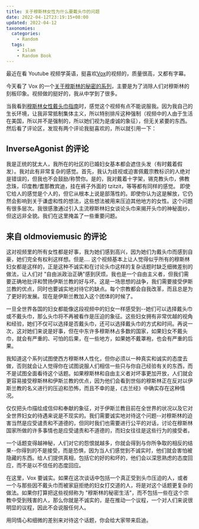 ```yaml
---
title: 关于穆斯林女性为什么要戴头巾的问题
date: 2022-04-12T23:19:15+08:00
updated: 2022-04-12
taxonomies:
  categories:
    - Random
  tags:
    - Islam
    - Random Book
---
```


最近在看 Youtube
视频学英语，挺喜欢[Vox](https://www.youtube.com/channel/UCLXo7UDZvByw2ixzpQCufnA)的视频的，质量很高，又都有字幕。

今天看了 Vox
的一个[关于穆斯林的秘密的系列](https://www.youtube.com/playlist?list=PLJ8cMiYb3G5dIu76T0o8smkqjHOz1-kUo)，主要是为了消除人们对穆斯林的刻板印象。视频做的挺好的，我从中学到了很多。

当我看到[穆斯林女性戴头巾指南](https://www.youtube.com/watch?v=DclppILcDcg&list=PLJ8cMiYb3G5dIu76T0o8smkqjHOz1-kUo&index=12)时，感觉这个视频有点不能说服我。因为我自己的生长环境，让我非常抵制集体主义，所以特别排斥这种强制（视频中的人由于生活在美国，所以并不是强制的，所以她们视为是虔诚的象征），但无关紧要的东西。然后看了评论区，发现有两个评论我挺喜欢的，所以就引用一下：

<!-- more -->

## InverseAgonist 的评论

我是正统的犹太人，我所在的社区的已婚妇女基本都会遮住头发（有时戴着假发）。我对此有非常复杂的感觉。首先，我认为歧视或迫害佩戴宗教标识的人绝对是错误的，但我也不会鼓励/称赞你。是的，我对戴着十字架，锡克教头巾，佛教念珠，印度教/耆那教宾迪，挂在裤子外面的
tzitzit，等等都有同样的感觉。
即使它给人的感觉是个人的，但它从根本上说是部落性的。即使你认为这是解放，它仍然会影响到关于谦虚和性的想法，这些想法被用来压迫其他地方的女性。这个问题有很多层次。我很感激通过引入主流穆斯林妇女谈论头巾来揭开头巾的神秘面纱，但这远非全貌。我们在这里掩盖了一些重要问题。

## 来自 oldmoviemusic 的评论

这对视频里的所有女性都是好事，我为她们感到高兴，因为她们为戴头巾而感到自豪，她们完全有权利这样想。但是....
这个视频基本上让人觉得似乎所有的穆斯林妇女都是这样的，正是这种不诚实和在讨论头巾这样的复杂话题时缺乏细微差别的做法，让人们对
"自由派政治正确"感到厌烦。我也是一个自由主义者，但我们需要正确地批评和赞扬伊斯兰教的好与坏。这是一场思想的战争，我们需要接受伊斯兰教的优点，同时也要诚实地对待它的缺点。每个宗教都会自我改革，而且总是为了更好的发展。现在是伊斯兰教加入这个团体的时候了。

一旦全世界各国的妇女都能像这段视频中的妇女一样感受到--她们可以选择戴头巾或不戴头巾，那么头巾将不再被看作是压迫的象征。这些妇女拥有非常优越的视角和经验，她们不仅可以选择是否戴头巾，还可以选择戴头巾的方式和时间。再说一次，这对她们来说是好事，但在中东许多穆斯林占多数的国家，如果妇女不戴头巾，就会有严重的、可怕的后果，在一些地方，如果她不戴罩袍，也会有严重的后果。

我知道这个系列试图使西方穆斯林人性化，但你必须以一种真实和诚实的态度去做，否则就会让人觉得你在试图说服人们相信一些只与你自己经验有关的东西，而不是试图全面看待这个话题。如果穆斯林和自由主义者对坏事更加开放，人们就会更容易接受穆斯林和伊斯兰教的优点，因为他们会看到世俗的穆斯林正在反对以伊斯兰教的名义进行的压迫和恐怖，而且不幸的是，《古兰经》中确实存在这种情况。

仅仅把头巾描绘成信仰和奉献的象征，对于伊斯兰教目前在全世界的状况以及它对全世界妇女的待遇来说是不现实的。我们需要诚实地对待这个问题--对穆斯林的迫害当然是应受谴责和不道德的，但同时我们也需要进行公平的对话，讨论在穆斯林国家所做的许多事情也是应受谴责和不道德的，而妇女往往是这些行为的接受者。

一个话题变得越神秘，人们对它的怨恨就越多，你就会得到与你所争取的相反的结果--你得到的不是接受，而是恐惧，因为当人们感觉到不诚实时，他们就会害怕被隐藏的东西。给人们提供真相，包括它的好的和坏的，他们会以深思熟虑的态度回应，而不是以不信任的态度回应。

在这里，Vox
要诚实。如果在这次谈话中包括一个真正受到头巾压迫的人，或者一个与那些因不戴头巾而被家庭拒绝的妇女打交道的人，将是对这个话题更复杂的做法。如果你打算把这些视频称为
"穆斯林的秘密生活"，而不包括一些在这个宗教中受到残害的人，那么你就是不诚实的，是在推动一个议程，一个对人们来说很明显的议程，因此不会说服任何人。

用同情心和细微的差别来对待这个话题，你会给大家带来启迪。
